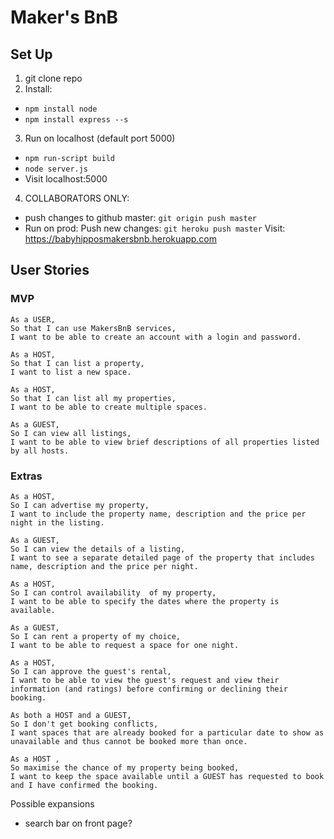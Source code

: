 # Maker's BnB

## Set Up
1) git clone repo
2) Install:
* `npm install node`
* `npm install express --s`
3) Run on localhost (default port 5000)
* `npm run-script build`
* `node server.js`
* Visit localhost:5000
4) COLLABORATORS ONLY:
* push changes to github master: `git origin push master`
* Run on prod:
Push new changes: `git heroku push master`
Visit: https://babyhipposmakersbnb.herokuapp.com

## User Stories
### MVP
```
As a USER,
So that I can use MakersBnB services,
I want to be able to create an account with a login and password.
```
```
As a HOST,
So that I can list a property,
I want to list a new space.
```
```
As a HOST,
So that I can list all my properties,
I want to be able to create multiple spaces.
```
```
As a GUEST,
So I can view all listings,
I want to be able to view brief descriptions of all properties listed by all hosts.
```
### Extras
```
As a HOST,
So I can advertise my property,
I want to include the property name, description and the price per night in the listing.
```
```
As a GUEST,
So I can view the details of a listing,
I want to see a separate detailed page of the property that includes name, description and the price per night.
```
```
As a HOST,
So I can control availability  of my property,
I want to be able to specify the dates where the property is available.
```
```
As a GUEST,
So I can rent a property of my choice,
I want to be able to request a space for one night.
```
```
As a HOST,
So I can approve the guest's rental,
I want to be able to view the guest's request and view their information (and ratings) before confirming or declining their booking.
```
```
As both a HOST and a GUEST,
So I don't get booking conflicts,
I want spaces that are already booked for a particular date to show as unavailable and thus cannot be booked more than once.
```
```
As a HOST ,
So maximise the chance of my property being booked,
I want to keep the space available until a GUEST has requested to book and I have confirmed the booking.
```
Possible expansions
* search bar on front page?
